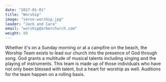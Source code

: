 ```yaml
---
date: "2017-01-01"
title: "Worship"
image: "serve-worship.jpg"
leader: "Jack and Cara"
email: "worship@arborchurch.com"
weight: 80
---
```


Whether it's on a Sunday morning or at a campfire on the beach, the Worship Team exists to lead our church into the presence of God through song. God grants a multitude of musical talents including singing and the playing of instruments. This team is made up of those individuals who have not only been blessed with talent, but a heart for worship as well. Auditions for the team happen on a rolling basis. 

